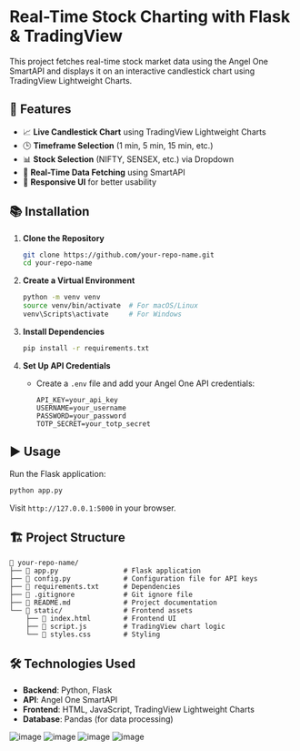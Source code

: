 # Real-Time Stock Charting with Flask & TradingView

This project fetches real-time stock market data using the Angel One SmartAPI and displays it on an interactive candlestick chart using TradingView Lightweight Charts.

## 🚀 Features
- 📈 **Live Candlestick Chart** using TradingView Lightweight Charts  
- 🕒 **Timeframe Selection** (1 min, 5 min, 15 min, etc.)  
- 📊 **Stock Selection** (NIFTY, SENSEX, etc.) via Dropdown  
- 🔄 **Real-Time Data Fetching** using SmartAPI  
- 🎨 **Responsive UI** for better usability  

## 📚 Installation

1. **Clone the Repository**  
   ```bash
   git clone https://github.com/your-repo-name.git
   cd your-repo-name
   ```

2. **Create a Virtual Environment**  
   ```bash
   python -m venv venv
   source venv/bin/activate  # For macOS/Linux
   venv\Scripts\activate     # For Windows
   ```

3. **Install Dependencies**  
   ```bash
   pip install -r requirements.txt
   ```

4. **Set Up API Credentials**  
   - Create a `.env` file and add your Angel One API credentials:
     ```
     API_KEY=your_api_key
     USERNAME=your_username
     PASSWORD=your_password
     TOTP_SECRET=your_totp_secret
     ```

## ▶️ Usage

Run the Flask application:
```bash
python app.py
```

Visit `http://127.0.0.1:5000` in your browser.

## 🏗️ Project Structure
```
📂 your-repo-name/
├── 📄 app.py                # Flask application
├── 📄 config.py             # Configuration file for API keys
├── 📄 requirements.txt      # Dependencies
├── 📄 .gitignore            # Git ignore file
├── 📄 README.md             # Project documentation
└── 📂 static/               # Frontend assets
    ├── 📄 index.html        # Frontend UI
    ├── 📄 script.js         # TradingView chart logic
    └── 📄 styles.css        # Styling
```

## 🛠️ Technologies Used
- **Backend**: Python, Flask  
- **API**: Angel One SmartAPI  
- **Frontend**: HTML, JavaScript, TradingView Lightweight Charts  
- **Database**: Pandas (for data processing)  





![image](https://github.com/user-attachments/assets/c7b46f63-7ebf-46e7-a491-5c8af5b7a684)
![image](https://github.com/user-attachments/assets/4ff07b54-c406-4410-8771-bc42dea7022a)
![image](https://github.com/user-attachments/assets/8bf227e8-da66-4eee-bc60-8faf610c1593)
![image](https://github.com/user-attachments/assets/034ecff7-4ad9-4186-8253-77a25410635f)


